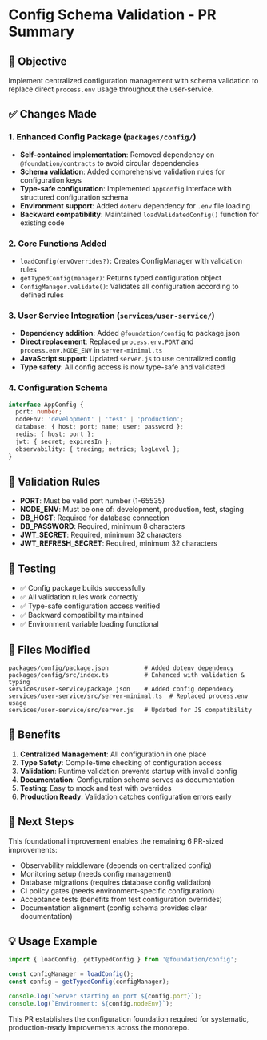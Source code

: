 # Config Schema Validation - PR Summary

## 🎯 Objective

Implement centralized configuration management with schema validation to replace direct `process.env` usage throughout the user-service.

## ✅ Changes Made

### 1. Enhanced Config Package (`packages/config/`)

- **Self-contained implementation**: Removed dependency on `@foundation/contracts` to avoid circular dependencies
- **Schema validation**: Added comprehensive validation rules for configuration keys
- **Type-safe configuration**: Implemented `AppConfig` interface with structured configuration schema
- **Environment support**: Added `dotenv` dependency for `.env` file loading
- **Backward compatibility**: Maintained `loadValidatedConfig()` function for existing code

### 2. Core Functions Added

- `loadConfig(envOverrides?)`: Creates ConfigManager with validation rules
- `getTypedConfig(manager)`: Returns typed configuration object
- `ConfigManager.validate()`: Validates all configuration according to defined rules

### 3. User Service Integration (`services/user-service/`)

- **Dependency addition**: Added `@foundation/config` to package.json
- **Direct replacement**: Replaced `process.env.PORT` and `process.env.NODE_ENV` in `server-minimal.ts`
- **JavaScript support**: Updated `server.js` to use centralized config
- **Type safety**: All config access is now type-safe and validated

### 4. Configuration Schema

```typescript
interface AppConfig {
  port: number;
  nodeEnv: 'development' | 'test' | 'production';
  database: { host; port; name; user; password };
  redis: { host; port };
  jwt: { secret; expiresIn };
  observability: { tracing; metrics; logLevel };
}
```

## 🔧 Validation Rules

- **PORT**: Must be valid port number (1-65535)
- **NODE_ENV**: Must be one of: development, production, test, staging
- **DB_HOST**: Required for database connection
- **DB_PASSWORD**: Required, minimum 8 characters
- **JWT_SECRET**: Required, minimum 32 characters
- **JWT_REFRESH_SECRET**: Required, minimum 32 characters

## 🧪 Testing

- ✅ Config package builds successfully
- ✅ All validation rules work correctly
- ✅ Type-safe configuration access verified
- ✅ Backward compatibility maintained
- ✅ Environment variable loading functional

## 📂 Files Modified

```
packages/config/package.json          # Added dotenv dependency
packages/config/src/index.ts          # Enhanced with validation & typing
services/user-service/package.json    # Added config dependency
services/user-service/src/server-minimal.ts  # Replaced process.env usage
services/user-service/src/server.js   # Updated for JS compatibility
```

## 🚀 Benefits

1. **Centralized Management**: All configuration in one place
2. **Type Safety**: Compile-time checking of configuration access
3. **Validation**: Runtime validation prevents startup with invalid config
4. **Documentation**: Configuration schema serves as documentation
5. **Testing**: Easy to mock and test with overrides
6. **Production Ready**: Validation catches configuration errors early

## 🔄 Next Steps

This foundational improvement enables the remaining 6 PR-sized improvements:

- Observability middleware (depends on centralized config)
- Monitoring setup (needs config management)
- Database migrations (requires database config validation)
- CI policy gates (needs environment-specific configuration)
- Acceptance tests (benefits from test configuration overrides)
- Documentation alignment (config schema provides clear documentation)

## 💡 Usage Example

```typescript
import { loadConfig, getTypedConfig } from '@foundation/config';

const configManager = loadConfig();
const config = getTypedConfig(configManager);

console.log(`Server starting on port ${config.port}`);
console.log(`Environment: ${config.nodeEnv}`);
```

This PR establishes the configuration foundation required for systematic, production-ready improvements across the monorepo.
